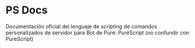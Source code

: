 # PS Docs
Documentación oficial del lenguaje de scripting de comandos personalizados de servidor para Bot de Puré: PuréScript (no confundir con PureScript)
